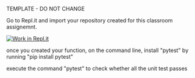 TEMPLATE - DO NOT CHANGE 

Go to Repl.it and import your repository created for this classroom assignemnt. 

[![Work in Repl.it](https://classroom.github.com/assets/work-in-replit-14baed9a392b3a25080506f3b7b6d57f295ec2978f6f33ec97e36a161684cbe9.svg)](https://classroom.github.com/online_ide?assignment_repo_id=2845111&assignment_repo_type=AssignmentRepo)

once you created your function, on the command line, install "pytest" by running 
 "pip install pytest"

execute the command "pytest" to check whether all the unit test passes
